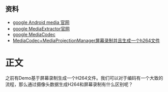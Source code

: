 ## 资料
* [google Android media 官网](https://developer.android.com/reference/android/media/package-summary)
* [google MediaExtractor官网](https://developer.android.com/reference/android/media/MediaExtractor)
* [google MediaCodec ](https://developer.android.com/reference/android/media/MediaCodec)
* [MediaCodec+MediaProjectionManager屏幕录制并且生成一个h264文件](屏幕录制生成一个h264文件.md)
# 正文
之前有Demo基于屏幕录制生成一个H264文件。我们可以对于编码有一个大致的流程，那么通过摄像头数据生成H264和屏幕录制有什么区别呢？

